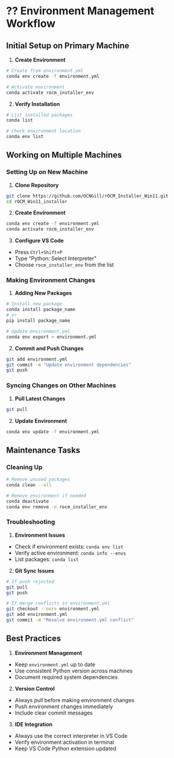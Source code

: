 # ?? Environment Management Workflow

## Initial Setup on Primary Machine

1. **Create Environment**
```bash
# Create from environment.yml
conda env create -f environment.yml

# Activate environment
conda activate rocm_installer_env
```

2. **Verify Installation**
```bash
# List installed packages
conda list

# Check environment location
conda env list
```

## Working on Multiple Machines

### Setting Up on New Machine
1. **Clone Repository**
```bash
git clone https://github.com/OCNGill/rOCM_Installer_Win11.git
cd rOCM_Win11_installer
```

2. **Create Environment**
```bash
conda env create -f environment.yml
conda activate rocm_installer_env
```

3. **Configure VS Code**
- Press `Ctrl+Shift+P`
- Type "Python: Select Interpreter"
- Choose `rocm_installer_env` from the list

### Making Environment Changes

1. **Adding New Packages**
```bash
# Install new package
conda install package_name
# or
pip install package_name

# Update environment.yml
conda env export > environment.yml
```

2. **Commit and Push Changes**
```bash
git add environment.yml
git commit -m "Update environment dependencies"
git push
```

### Syncing Changes on Other Machines

1. **Pull Latest Changes**
```bash
git pull
```

2. **Update Environment**
```bash
conda env update -f environment.yml
```

## Maintenance Tasks

### Cleaning Up
```bash
# Remove unused packages
conda clean --all

# Remove environment if needed
conda deactivate
conda env remove -n rocm_installer_env
```

### Troubleshooting

1. **Environment Issues**
- Check if environment exists: `conda env list`
- Verify active environment: `conda info --envs`
- List packages: `conda list`

2. **Git Sync Issues**
```bash
# If push rejected
git pull
git push

# If merge conflicts in environment.yml
git checkout --ours environment.yml
git add environment.yml
git commit -m "Resolve environment.yml conflict"
```

## Best Practices

1. **Environment Management**
- Keep `environment.yml` up to date
- Use consistent Python version across machines
- Document required system dependencies

2. **Version Control**
- Always pull before making environment changes
- Push environment changes immediately
- Include clear commit messages

3. **IDE Integration**
- Always use the correct interpreter in VS Code
- Verify environment activation in terminal
- Keep VS Code Python extension updated